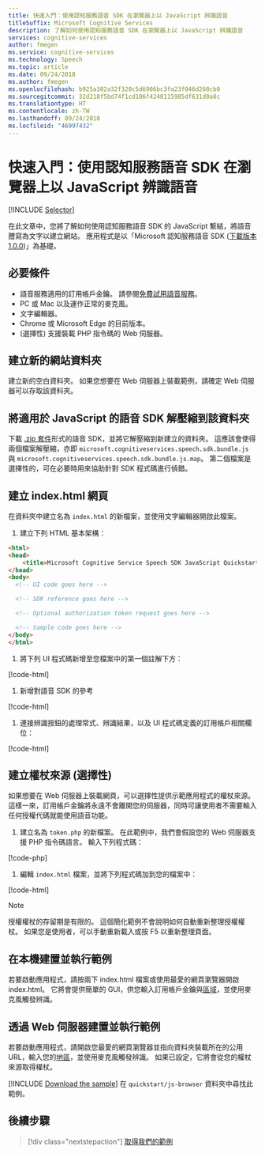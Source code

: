 ```yaml
---
title: 快速入門：使用認知服務語音 SDK 在瀏覽器上以 JavaScript 辨識語音
titleSuffix: Microsoft Cognitive Services
description: 了解如何使用認知服務語音 SDK 在瀏覽器上以 JavaScript 辨識語音
services: cognitive-services
author: fmegen
ms.service: cognitive-services
ms.technology: Speech
ms.topic: article
ms.date: 09/24/2018
ms.author: fmegen
ms.openlocfilehash: b925a382a32f320c5d6906bc3fa23f046d260cb0
ms.sourcegitcommit: 32d218f5bd74f1cd106f4248115985df631d0a8c
ms.translationtype: HT
ms.contentlocale: zh-TW
ms.lasthandoff: 09/24/2018
ms.locfileid: "46997432"
---
```

# <a name="quickstart-recognize-speech-in-javascript-in-a-browser-using-the-cognitive-services-speech-sdk"></a>快速入門：使用認知服務語音 SDK 在瀏覽器上以 JavaScript 辨識語音

[!INCLUDE [Selector](../../../includes/cognitive-services-speech-service-quickstart-selector.md)]

在此文章中，您將了解如何使用認知服務語音 SDK 的 JavaScript 繫結，將語音謄寫為文字以建立網站。
應用程式是以「Microsoft 認知服務語音 SDK ([下載版本 1.0.0](https://aka.ms/csspeech/jsbrowserpackage))」為基礎。

## <a name="prerequisites"></a>必要條件

* 語音服務適用的訂用帳戶金鑰。 請參閱[免費試用語音服務](get-started.md)。
* PC 或 Mac 以及運作正常的麥克風。
* 文字編輯器。
* Chrome 或 Microsoft Edge 的目前版本。
* (選擇性) 支援裝載 PHP 指令碼的 Web 伺服器。

## <a name="create-a-new-website-folder"></a>建立新的網站資料夾

建立新的空白資料夾。 如果您想要在 Web 伺服器上裝載範例，請確定 Web 伺服器可以存取該資料夾。

## <a name="unpack-the-speech-sdk-for-javascript-into-that-folder"></a>將適用於 JavaScript 的語音 SDK 解壓縮到該資料夾

下載 [.zip 套件](https://aka.ms/csspeech/jsbrowserpackage)形式的語音 SDK，並將它解壓縮到新建立的資料夾。 這應該會使得兩個檔案解壓縮，亦即 `microsoft.cognitiveservices.speech.sdk.bundle.js` 與 `microsoft.cognitiveservices.speech.sdk.bundle.js.map`。
第二個檔案是選擇性的，可在必要時用來協助針對 SDK 程式碼進行偵錯。

## <a name="create-an-indexhtml-page"></a>建立 index.html 網頁

在資料夾中建立名為 `index.html` 的新檔案，並使用文字編輯器開啟此檔案。

1. 建立下列 HTML 基本架構：

  ```html
  <html>
  <head>
      <title>Microsoft Cognitive Service Speech SDK JavaScript Quickstart</title>
  </head>
  <body>
    <!-- UI code goes here -->

    <!-- SDK reference goes here -->

    <!-- Optional authorization token request goes here -->

    <!-- Sample code goes here -->
  </body>
  </html>
  ```

1. 將下列 UI 程式碼新增至您檔案中的第一個註解下方：

  [!code-html[](~/samples-cognitive-services-speech-sdk/quickstart/js-browser/index.html#uidiv)]

1. 新增對語音 SDK 的參考

  [!code-html[](~/samples-cognitive-services-speech-sdk/quickstart/js-browser/index.html#speechsdkref)]

1. 連接辨識按鈕的處理常式、辨識結果，以及 UI 程式碼定義的訂用帳戶相關欄位：

  [!code-html[](~/samples-cognitive-services-speech-sdk/quickstart/js-browser/index.html#quickstartcode)]

## <a name="create-the-token-source-optional"></a>建立權杖來源 (選擇性)

如果想要在 Web 伺服器上裝載網頁，可以選擇性提供示範應用程式的權杖來源。
這樣一來，訂用帳戶金鑰將永遠不會離開您的伺服器，同時可讓使用者不需要輸入任何授權代碼就能使用語音功能。

1. 建立名為 `token.php` 的新檔案。 在此範例中，我們會假設您的 Web 伺服器支援 PHP 指令碼語言。 輸入下列程式碼：

  [!code-php[](~/samples-cognitive-services-speech-sdk/quickstart/js-browser/token.php)]

1. 編輯 `index.html` 檔案，並將下列程式碼加到您的檔案中：

  [!code-html[](~/samples-cognitive-services-speech-sdk/quickstart/js-browser/index.html#authorizationfunction)]

> [!NOTE]
> 授權權杖的存留期是有限的。
> 這個簡化範例不會說明如何自動重新整理授權權杖。 如果您是使用者，可以手動重新載入或按 F5 以重新整理頁面。

## <a name="build-and-run-the-sample-locally"></a>在本機建置並執行範例

若要啟動應用程式，請按兩下 index.html 檔案或使用最愛的網頁瀏覽器開啟 index.html。 它將會提供簡單的 GUI，供您輸入訂用帳戶金鑰與[區域](regions.md)，並使用麥克風觸發辨識。

## <a name="build-and-run-the-sample-via-a-web-server"></a>透過 Web 伺服器建置並執行範例

若要啟動應用程式，請開啟您最愛的網頁瀏覽器並指向資料夾裝載所在的公用 URL，輸入您的[地區](regions.md)，並使用麥克風觸發辨識。 如果已設定，它將會從您的權杖來源取得權杖。

[!INCLUDE [Download the sample](../../../includes/cognitive-services-speech-service-speech-sdk-sample-download-h2.md)]
在 `quickstart/js-browser` 資料夾中尋找此範例。

## <a name="next-steps"></a>後續步驟

> [!div class="nextstepaction"]
> [取得我們的範例](speech-sdk.md#get-the-samples)
